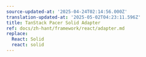 ```yaml
---
source-updated-at: '2025-04-24T02:14:56.000Z'
translation-updated-at: '2025-05-02T04:23:11.596Z'
title: TanStack Pacer Solid Adapter
ref: docs/zh-hant/framework/react/adapter.md
replace:
  React: Solid
  react: solid
---
```


